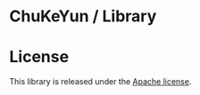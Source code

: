 ChuKeYun / Library
===========================


License
=======

This library is released under the [Apache license](LICENSE).
